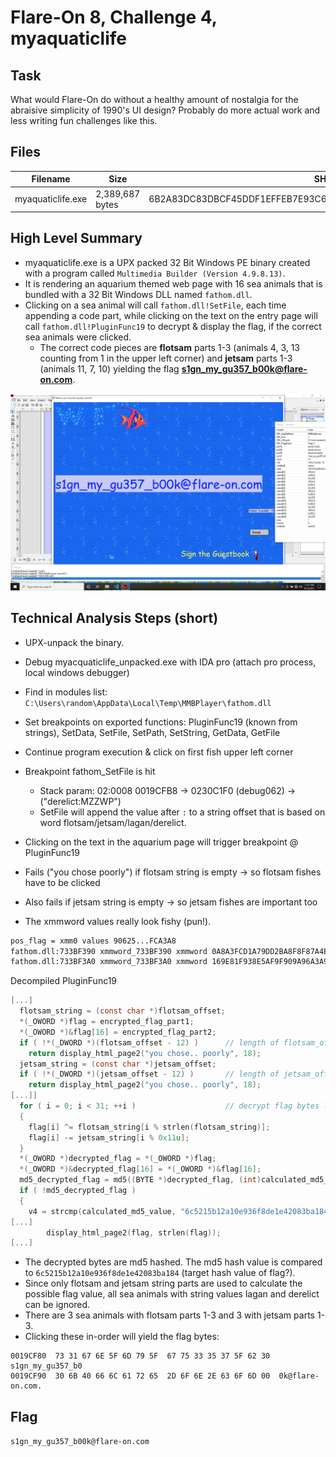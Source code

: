 # Flare-On 8, Challenge 4, myaquaticlife

## Task

What would Flare-On do without a healthy amount of nostalgia for the abraisive simplicity of 1990's UI design? Probably do more actual work and less writing fun challenges like this.

## Files

Filename | Size | SHA256
--- | --- | ---
myaquaticlife.exe | 2,389,687 bytes | 6B2A83DC83DBCF45DDF1EFFEB7E93C67149E5F33E8C3F4AC9FC233631C1DF88D

## High Level Summary

- myaquaticlife.exe is a UPX packed 32 Bit Windows PE binary created with a program called `Multimedia Builder (Version 4.9.8.13)`.
- It is rendering an aquarium themed web page with 16 sea animals that is bundled with a 32 Bit Windows DLL named `fathom.dll`.
- Clicking on a sea animal will call `fathom.dll!SetFile`, each time appending a code part, while clicking on the text on the entry page will call `fathom.dll!PluginFunc19` to decrypt & display the flag, if the correct sea animals were clicked.
  - The correct code pieces are **flotsam** parts 1-3 (animals 4, 3, 13 counting from 1 in the upper left corner) and **jetsam** parts 1-3 (animals 11, 7, 10) yielding the flag **s1gn_my_gu357_b00k@flare-on.com**.

![Flag Screenshot](pics/flag.png)

## Technical Analysis Steps (short)

- UPX-unpack the binary.
- Debug myacquaticlife_unpacked.exe with IDA pro (attach pro process, local windows debugger)
- Find in modules list: `C:\Users\random\AppData\Local\Temp\MMBPlayer\fathom.dll`
- Set breakpoints on exported functions: PluginFunc19 (known from strings), SetData, SetFile, SetPath, SetString, GetData, GetFile
- Continue program execution & click on first fish upper left corner
- Breakpoint fathom_SetFile is hit
  - Stack param: 02:0008  0019CFB8 -> 0230C1F0 (debug062) -> ("derelict:MZZWP")
  - SetFile will append the value after `:` to a string offset that is based on word flotsam/jetsam/lagan/derelict.

- Clicking on the text in the aquarium page will trigger breakpoint @ PluginFunc19
- Fails ("you chose poorly") if flotsam string is empty -> so flotsam fishes have to be clicked
- Also fails if jetsam string is empty -> so jetsam fishes are important too

- The xmmword values really look fishy (pun!).

```txt
pos_flag = xmm0 values 90625...FCA3A8
fathom.dll:733BF390 xmmword_733BF390 xmmword 0A8A3FCD1A79DD2BA8F8F87A4E4CBF9h
fathom.dll:733BF3A0 xmmword_733BF3A0 xmmword 169E81F938E5AF9F909A96A3A9A42596h
```

Decompiled PluginFunc19

```c
[...]
  flotsam_string = (const char *)flotsam_offset;
  *(_OWORD *)flag = encrypted_flag_part1;
  *(_OWORD *)&flag[16] = encrypted_flag_part2;
  if ( !*(_DWORD *)(flotsam_offset - 12) )      // length of flotsam_offset_value
    return display_html_page2("you chose.. poorly", 18);
  jetsam_string = (const char *)jetsam_offset;
  if ( !*(_DWORD *)(jetsam_offset - 12) )       // length of jetsam_offset_value
    return display_html_page2("you chose.. poorly", 18);
[...]]
  for ( i = 0; i < 31; ++i )                    // decrypt flag bytes loop
  {
    flag[i] ^= flotsam_string[i % strlen(flotsam_string)];
    flag[i] -= jetsam_string[i % 0x11u];
  }
  *(_OWORD *)decrypted_flag = *(_OWORD *)flag;
  *(_OWORD *)&decrypted_flag[16] = *(_OWORD *)&flag[16];
  md5_decrypted_flag = md5((BYTE *)decrypted_flag, (int)calculated_md5_value);
  if ( !md5_decrypted_flag )
  {
    v4 = strcmp(calculated_md5_value, "6c5215b12a10e936f8de1e42083ba184");
[...]
        display_html_page2(flag, strlen(flag));
[...]
```

- The decrypted bytes are md5 hashed. The md5 hash value is compared to `6c5215b12a10e936f8de1e42083ba184` (target hash value of flag?).
- Since only flotsam and jetsam string parts are used to calculate the possible flag value, all sea animals with string values lagan and derelict can be ignored.
- There are 3 sea animals with flotsam parts 1-3 and 3 with jetsam parts 1-3.
- Clicking these in-order will yield the flag bytes:

```hex
0019CF80  73 31 67 6E 5F 6D 79 5F  67 75 33 35 37 5F 62 30  s1gn_my_gu357_b0
0019CF90  30 6B 40 66 6C 61 72 65  2D 6F 6E 2E 63 6F 6D 00  0k@flare-on.com.
```

## Flag

`s1gn_my_gu357_b00k@flare-on.com`
